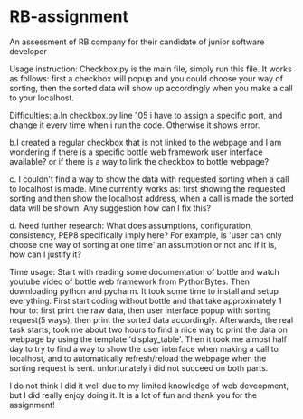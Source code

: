 # RB-assignment
An assessment of RB company for their candidate of junior software developer

Usage instruction: 
Checkbox.py is the main file, simply run this file. 
It works as follows: first a checkbox will popup and you could choose your way of sorting,  then the sorted data will show up accordingly when you make a call to your localhost.

Difficulties:
a.In checkbox.py line 105 i have to assign a specific port, and change it every time when i run the code. Otherwise it shows error.

b.I created a regular checkbox that is not linked to the webpage and I am wondering if there is a specific bottle web framework user interface available? or if there is a way to link the checkbox to bottle webpage?

c. I couldn't find a way to show the data with requested sorting when a call to localhost is made. Mine currently works as: first showing the requested sorting and then show the localhost address, when a call is made the sorted data will be shown. Any suggestion how can I fix this?

d. Need further research: 
What does assumptions, configuration, consistency, PEP8 specifically imply here?
For example, is 'user can only choose one way of sorting at one time' an assumption or not and if it is, how can I justify it?

Time usage:
Start with reading some documentation of bottle and watch youtube video of bottle web framework from PythonBytes. Then downloading python and pycharm. It took some time to install and setup everything.
First start coding without bottle and that take approximately 1 hour to: first print the raw data, then user interface popup with sorting request(5 ways), then print the sorted data accordingly. 
Afterwards, the real task starts, took me about two hours to find a nice way to print the data on webpage by using the template 'display_table'.
Then it took me almost half day to try to find a way to show the user interface when making a call to localhost, and to automatically refresh/reload the webpage when the sorting request is sent. unfortunately i did not succeed on both parts. 

I do not think I did it well due to my limited knowledge of web deveopment, but I did really enjoy doing it. It is a lot of fun and thank you for the assignment! 
